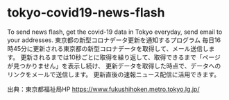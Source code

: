 # tokyo-covid19-news-flash
To send news flash, get the covid-19 data in Tokyo everyday, send email to your addresses. 
東京都の新型コロナデータ更新を通知するプログラム
毎日16時45分に更新される東京都の新型コロナデータを取得して、メール送信します。
更新されるまでは10秒ごとに取得を繰り返して、取得できるまで「ページが見つかりません」を表示し続け、
更新データを取得した時点で、データへのリンクをメールで送信します。
更新直後の速報ニュース配信に活用できます。

出典：東京都福祉局HP
https://www.fukushihoken.metro.tokyo.lg.jp/
